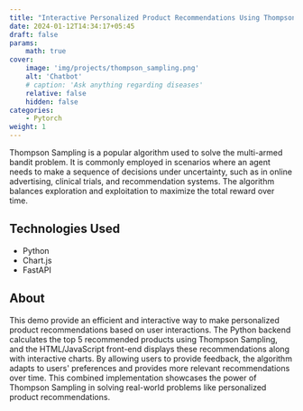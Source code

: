```yaml
---
title: "Interactive Personalized Product Recommendations Using Thompson Sampling"
date: 2024-01-12T14:34:17+05:45
draft: false
params:
    math: true
cover:
    image: 'img/projects/thompson_sampling.png'
    alt: 'Chatbot'
    # caption: 'Ask anything regarding diseases'
    relative: false
    hidden: false
categories:
    - Pytorch
weight: 1
---
```



Thompson Sampling is a popular algorithm used to solve the multi-armed bandit problem. It is commonly employed in scenarios where an agent needs to make a sequence of decisions under uncertainty, such as in online advertising, clinical trials, and recommendation systems. The algorithm balances exploration and exploitation to maximize the total reward over time.

## Technologies Used
- Python
- Chart.js
- FastAPI

## About
This demo provide an efficient and interactive way to make personalized product recommendations based on user interactions. The Python backend calculates the top 5 recommended products using Thompson Sampling, and the HTML/JavaScript front-end displays these recommendations along with interactive charts. By allowing users to provide feedback, the algorithm adapts to users' preferences and provides more relevant recommendations over time. This combined implementation showcases the power of Thompson Sampling in solving real-world problems like personalized product recommendations.

<!-- ## Examples

![chat4](https://raw.githubusercontent.com/shulavkarki/shulavkarki.github.io/master/static/img/projects/caption2.jpg)

## Code

[Github](https://github.com/shulavkarki/Image-Caption-Generator) -->